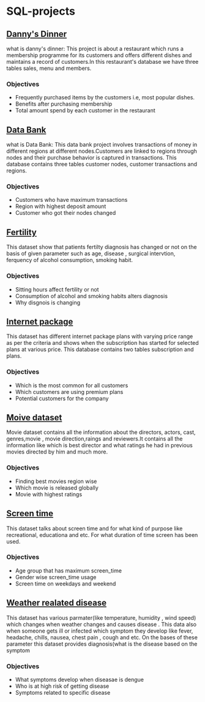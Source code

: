 # SQL-projects
## [Danny's Dinner](https://github.com/prateeksirohi28/SQL-projects/blob/main/danny_question.sql)
what is danny's dinner: This project is about a restaurant which runs a membership programme for its customers and offers  different dishes and maintains a record of customers.In this restaurant's database we have three tables sales, menu and members.
### Objectives
* Frequently purchased items by the customers i.e, most popular dishes.
* Benefits after purchasing membership
* Total amount spend by each customer in the restaurant

## [Data Bank](https://github.com/prateeksirohi28/SQL-projects/blob/main/data_bank.sql)
what is Data Bank: This data bank project involves transactions of money in different regions at different nodes.Customers are linked to regions through nodes and their purchase behavior is captured in transactions.  This database contains three tables customer nodes, customer transactions and regions.
### Objectives
* Customers who have maximum transactions
* Region with highest deposit amount
* Customer who got their nodes changed

## [Fertility](https://github.com/prateeksirohi28/SQL-projects/blob/main/fertility.sql) 
This dataset show that patients fertilty diagnosis has changed or not on the basis of given parameter such as age, disease , surgical intervtion, ferquency of alcohol consumption, smoking habit.
### Objectives
* Sitting hours affect fertility or not
* Consumption of alcohol and smoking habits alters diagnosis
* Why disgnois is changing

## [Internet package](https://github.com/prateeksirohi28/SQL-projects/blob/main/internet_package.sql)
This dataset has different internet package plans with varying price range as per the criteria and shows when the subscription has started for selected plans at various price. This database contains two tables subscription and plans.
### Objectives
* Which is the most common for all customers
* Which customers are using premium plans
* Potential customers for the company

## [Moive dataset](https://github.com/prateeksirohi28/SQL-projects/blob/main/movie_sol.sql)
Movie dataset contains all the information about the directors, actors, cast, genres,movie , movie direction,raings and reviewers.It contains all the information like which is best director and what ratings he had in previous movies directed by him and much more.
### Objectives
* Finding best movies region wise
* Which movie is released globally
* Movie with highest ratings

## [Screen time](https://github.com/prateeksirohi28/SQL-projects/blob/main/screen_time.sql)
This dataset talks about screen time and for what kind of purpose like recreational, educationa and etc. For what duration of time screen has been used.
### Objectives
* Age group that has maximum screen_time
* Gender wise screen_time usage
* Screen time on weekdays and weekend

## [Weather realated disease](https://github.com/prateeksirohi28/SQL-projects/blob/main/weather_related_disease.sql)
This dataset has various parmater(like temperature, humidity , wind speed) which changes when weather changes and causes disease . This data also when someone gets ill or infected which symptom they develop like fever, headache, chills, nausea, chest pain , cough and etc. On the bases of these parameter this dataset provides diagnosis(what is the disease based on the symptom
### Objectives
* What symptoms develop when diseasae is dengue
* Who is at high risk of getting disease
* Symptoms related to specific disease
  


